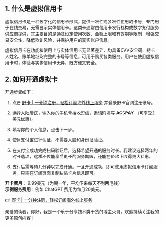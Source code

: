 ## 1. 什么是虚拟信用卡

虚拟信用卡是一种数字化的信用卡形式，提供一次性或多次性使用的卡号，专门用于在线交易，无需出示实体信用卡。这类卡通常由信用卡发行机构或数字支付服务供应商提供，其主要目的是通过设定使用次数、金额上限和有效期等限制，增强交易安全性，降低欺诈风险，并保护用户的真实账户信息。

虚拟信用卡在功能和使用上与实体信用卡无显著差异，均具备CVV安全码、持卡人姓名、账单地址及完整的卡号等信息，可用于购买各类服务。用户在使用虚拟信用卡时，体验与实体信用卡无异，既方便又安全。

## 2. 如何开通虚拟卡

开通步骤如下：

1. 点击 [野卡 | 一分钟注册，轻松订阅海外线上服务](https://bit.ly/bewildcard) 并登录野卡官网注册账号。
   
2. 选择大陆居民，输入你的手机号接收短信，邀请码填写 **ACCPAY** （可享受2美元优惠）。

3. 填写你的个人信息，点击下一步。

4. 使用支付宝进行认证，不需要人脸和身份证验证。

5. 在支付宝成功完成扫码验证后，选择希望开通的服务时长。我建议选择两年的时长选项，这样不仅能享受更长的服务期限，还能在价格上取得更大优惠。

6. 支付后需等待几分钟以完成开通。一旦开通成功，即可使用虚拟信用卡订阅服务，只需在订阅页面复制粘贴卡片信息即可。

**开卡费用**： 9.99美元（为期一年，平均下来每天不到两毛钱）  
**示例服务费用**：例如 ChatGPT 费用为每月20美元。

👉 [野卡 | 一分钟注册，轻松订阅海外线上服务](https://bit.ly/bewildcard)

亲爱的读者，你好，我是一个乐于分享技术类干货的博主火哥。欢迎持续关注我的更多原创内容！